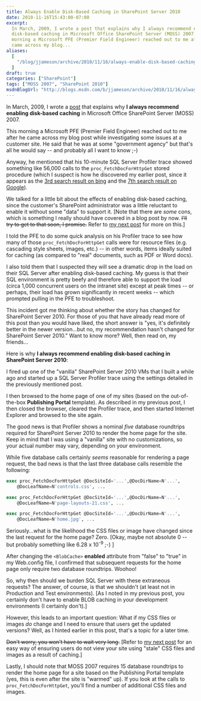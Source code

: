 ```yaml
---
title: Always Enable Disk-Based Caching in SharePoint Server 2010
date: 2010-11-16T15:43:00-07:00
excerpt:
  In March, 2009, I wrote a post that explains why I always recommend enabling
  disk-based caching in Microsoft Office SharePoint Server (MOSS) 2007. This
  morning a Microsoft PFE (Premier Field Engineer) reached out to me after he
  came across my blog...
aliases:
  [
    "/blog/jjameson/archive/2010/11/16/always-enable-disk-based-caching-in-sharepoint-server-2010.aspx",
  ]
draft: true
categories: ["SharePoint"]
tags: ["MOSS 2007", "SharePoint 2010"]
msdnBlogUrl: "http://blogs.msdn.com/b/jjameson/archive/2010/11/16/always-enable-disk-based-caching-in-sharepoint-server-2010.aspx"
---
```


In March, 2009, I wrote a
[post](/blog/jjameson/2009/03/27/always-enable-disk-based-caching-in-moss-2007)
that explains why **I always recommend enabling disk-based caching** in
Microsoft Office SharePoint Server (MOSS) 2007.

This morning a Microsoft PFE (Premier Field Engineer) reached out to me after he
came across my blog post while investigating some issues at a customer site. He
said that he was at some "government agency" but that's all he would say -- and
probably all I want to know ;-)

Anyway, he mentioned that his 10-minute SQL Server Profiler trace showed
something like 56,000 calls to the `proc_FetchDocForHttpGet` stored procedure
(which I suspect is how he discovered my earlier post, since it appears as the
[3rd search result on bing](http://www.bing.com/search?q=proc_fetchdocforhttpget)
and the
[7th search result on Google](http://www.google.com/#hl=en&q=proc_fetchdocforhttpget)).

We talked for a little bit about the effects of enabling disk-based caching,
since the customer's SharePoint administrator was a little reluctant to enable
it without some "data" to support it.
[Note that there are _some_ cons, which is something I really should have covered in a blog post by now. ~~I'll try to get to that soon, I promise.~~ Refer to [my next post](/blog/jjameson/2010/11/16/avoid-issues-with-caching-by-using-quot-theme-versions-quot)
for more on this.]

I told the PFE to do some quick analysis on his Profiler trace to see how many
of those `proc_FetchDocForHttpGet` calls were for resource files (e.g. cascading
style sheets, images, etc.) -- in other words, items ideally suited for caching
(as compared to "real" documents, such as PDF or Word docs).

I also told them that I suspected they will see a dramatic drop in the load on
their SQL Server after enabling disk-based caching. My guess is that their SQL
environment is pretty beefy and therefore able to support the load (circa 1,000
concurrent users on the intranet site) except at peak times -- or perhaps, their
load has grown significantly in recent weeks -- which prompted pulling in the
PFE to troubleshoot.

This incident got me thinking about whether the story has changed for SharePoint
Server 2010. For those of you that have already read more of this post than you
would have liked, the short answer is "yes, it's definitely better in the newer
version...but no, my recommendation hasn't changed for SharePoint Server 2010."
Want to know more? Well, then read on, my friends...

Here is why **I always recommend enabling disk-based caching in SharePoint
Server 2010**:

I fired up one of the "vanilla" SharePoint Server 2010 VMs that I built a while
ago and started up a SQL Server Profiler trace using the settings detailed in
the previously mentioned post.

I then browsed to the home page of one of my sites (based on the out-of-the-box
**Publishing Portal** template). As described in my previous post, I then closed
the browser, cleared the Profiler trace, and then started Internet Explorer and
browsed to the site again.

The good news is that Profiler shows a nominal _five_ database roundtrips
required for SharePoint Server 2010 to render the home page for the site. Keep
in mind that I was using a "vanilla" site with no customizations, so your actual
number may vary, depending on your environment.

While five database calls certainly _seems_ reasonable for rendering a page
request, the bad news is that the last three database calls resemble the
following:

```SQL
exec proc_FetchDocForHttpGet @DocSiteId='...',@DocDirName=N'...',
    @DocLeafName=N'controls.css', ...

exec proc_FetchDocForHttpGet @DocSiteId='...',@DocDirName=N'...',
    @DocLeafName=N'page-layouts-21.css', ...

exec proc_FetchDocForHttpGet @DocSiteId='...',@DocDirName=N'...',
    @DocLeafName=N'home.jpg', ...
```

Seriously...what is the likelihood the CSS files or image have changed since the
last request for the home page? Zero. [Okay, maybe not absolute 0 -- but
probably something like 6.28 x 10<sup>-9</sup> ;-) ]

After changing the `<BlobCache>` **enabled** attribute from "false" to "true" in
my Web.config file, I confirmed that subsequent requests for the home page only
require two database roundtrips. Woohoo!

So, why then should we burden SQL Server with these extraneous requests? The
answer, of course, is that we shouldn't (at least not in Production and Test
environments). [As I noted in my previous post, you certainly don't have to
enable BLOB caching in your development environments (I certainly don't).]

However, this leads to an important question: What if my CSS files or images
_do_ change and I need to ensure that users get the updated versions? Well, as I
hinted earlier in this post, that's a topic for a later time.

~~Don't worry, you won't have to wait very long.~~
[Refer to [my next post](/blog/jjameson/2010/11/16/avoid-issues-with-caching-by-using-quot-theme-versions-quot)
for an easy way of ensuring users do not view your site using "stale" CSS files
and images as a result of caching.]

Lastly, I should note that MOSS 2007 requires 15 database roundtrips to render
the home page for a site based on the Publishing Portal template (yes, this is
even after the site is "warmed" up). If you look at the calls to
`proc_FetchDocForHttpGet`, you'll find a number of additional CSS files and
images.
